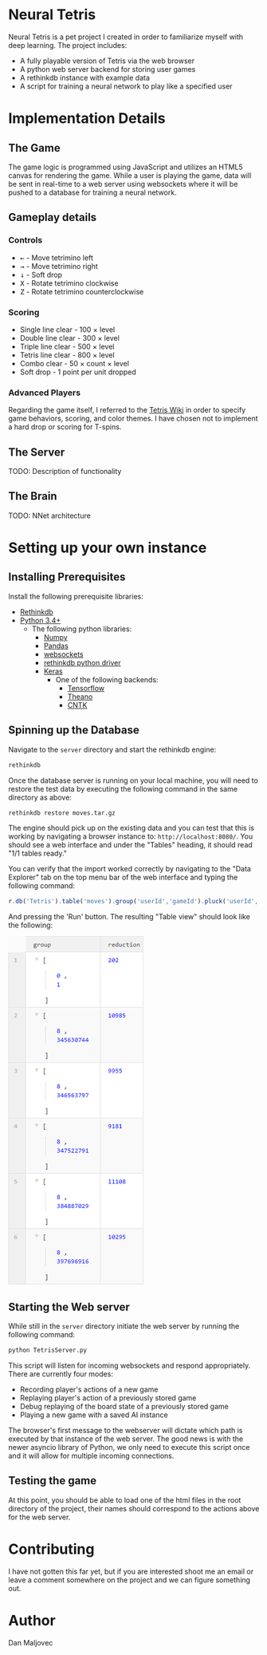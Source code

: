 # Neural Tetris

Neural Tetris is a pet project I created in order to familiarize myself with deep learning. The project includes:

 * A fully playable version of Tetris via the web browser
 * A python web server backend for storing user games
 * A rethinkdb instance with example data
 * A script for training a neural network to play like a specified user

# Implementation Details

## The Game

The game logic is programmed using JavaScript and utilizes an HTML5 canvas for rendering the game. While a user is playing the game, data will be sent in real-time to a web server using websockets where it will be pushed to a database for training a neural network.

## Gameplay details

### Controls
 * <kbd>&larr;</kbd> - Move tetrimino left
 * <kbd>&rarr;</kbd> - Move tetrimino right
 * <kbd>&darr;</kbd> - Soft drop
 * <kbd>X</kbd> - Rotate tetrimino clockwise
 * <kbd>Z</kbd> - Rotate tetrimino counterclockwise

### Scoring
 * Single line clear - 100 &#215; level
 * Double line clear - 300 &#215; level
 * Triple line clear - 500 &#215; level
 * Tetris line clear - 800 &#215; level
 * Combo clear - 50 &#215; count &#215; level
 * Soft drop - 1 point per unit dropped

### Advanced Players

Regarding the game itself, I referred to the [Tetris Wiki](http://tetris.wikia.com/wiki/Tetris_Wiki) in order to specify game behaviors, scoring, and color themes. I have chosen not to implement a hard drop or scoring for T-spins.

## The Server

TODO: Description of functionality

## The Brain

TODO: NNet architecture

# Setting up your own instance

## Installing Prerequisites

Install the following prerequisite libraries:

 * [Rethinkdb](https://www.rethinkdb.com/docs/install/)
 * [Python 3.4+](https://www.python.org)
   * The following python libraries:
     * [Numpy](http://www.numpy.org/)
     * [Pandas](http://pandas.pydata.org/)
     * [websockets](https://pypi.python.org/pypi/websockets)
     * [rethinkdb python driver](https://www.rethinkdb.com/docs/install-drivers/python/)
     * [Keras](https://keras.io/)
       * One of the following backends:
         * [Tensorflow](https://www.tensorflow.org/install/)
         * [Theano](http://deeplearning.net/software/theano/install.html#install)
         * [CNTK](https://docs.microsoft.com/en-us/cognitive-toolkit/Setup-CNTK-on-your-machine)

## Spinning up the Database

Navigate to the ```server``` directory and start the rethinkdb engine:

```bash
rethinkdb
```

Once the database server is running on your local machine, you will need to restore the test data by executing the following command in the same directory as above:

```bash
rethinkdb restore moves.tar.gz
```

The engine should pick up on the existing data and you can test that this is working by navigating a browser instance to: ```http://localhost:8080/```. You should see a web interface and under the "Tables" heading, it should read "1/1 tables ready."

You can verify that the import worked correctly by navigating to the "Data Explorer" tab on the top menu bar of the web interface and typing the following command:

```javascript
r.db('Tetris').table('moves').group('userId','gameId').pluck('userId','gameId').count()
```

And pressing the 'Run' button. The resulting "Table view" should look like the following:

![A listing of the example games in the test database](images/exampleData.png "Example Database")

## Starting the Web server

While still in the ```server``` directory initiate the web server by running the following command:

```bash
python TetrisServer.py
```

This script will listen for incoming websockets and respond appropriately. There are currently four modes:

 * Recording player's actions of a new game
 * Replaying player's action of a previously stored game
 * Debug replaying of the board state of a previously stored game
 * Playing a new game with a saved AI instance

The browser's first message to the webserver will dictate which path is executed by that instance of the web server. The good news is with the newer asyncio library of Python, we only need to execute this script once and it will allow for multiple incoming connections.

## Testing the game

At this point, you should be able to load one of the html files in the root directory of the project, their names should correspond to the actions above for the web server.

# Contributing

I have not gotten this far yet, but if you are interested shoot me an email or leave a comment somewhere on the project and we can figure something out.

# Author

Dan Maljovec
